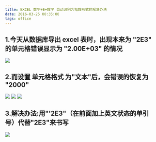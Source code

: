```yaml
---
title: EXCEL 数字+E+数字 自动识别为指数形式的解决办法
date: 2016-03-25 00:35:00
tags: office
---
```

  
## 1.今天从数据库导出 excel 表时，出现本来为 "2E3" 的单元格错误显示为 "2.00E+03" 的情况
![](http://images2015.cnblogs.com/blog/896608/201603/896608-20160325003428761-145315895.png)

## 2.而设置 单元格格式 为"文本"后，会错误的恢复为 "2000"
![](http://images2015.cnblogs.com/blog/896608/201603/896608-20160325003429479-1451363348.png)
![](http://images2015.cnblogs.com/blog/896608/201603/896608-20160325003430339-578504393.png)
![](http://images2015.cnblogs.com/blog/896608/201603/896608-20160325003430573-31068531.png)

## 3.解决办法:用"'2E3"（在前面加上英文状态的单引号）代替"2E3"来书写
![](http://images2015.cnblogs.com/blog/896608/201603/896608-20160325003431370-1358411448.png)
 